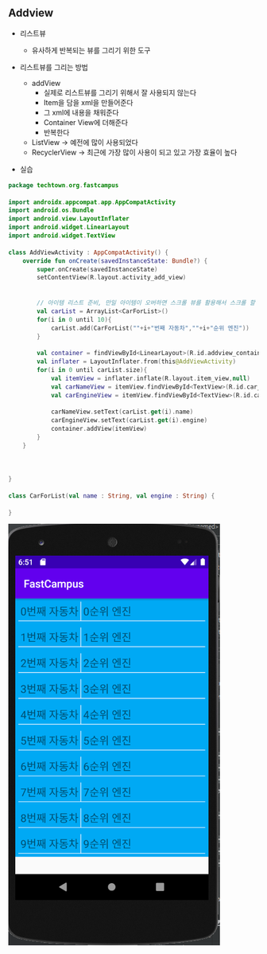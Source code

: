## Addview
- 리스트뷰 
	- 유사하게 반복되는 뷰를 그리기 위한 도구

- 리스트뷰를 그리는 방법
	- addView
		- 실제로 리스트뷰를 그리기 위해서 잘 사용되지 않는다
		- Item을 담을 xml을 만들어준다
		- 그 xml에 내용을 채워준다
		- Container View에 더해준다
		- 반복한다
	- ListView -> 예전에 많이 사용되었다
	- RecyclerView -> 최근에 가장 많이 사용이 되고 있고 가장 효율이 높다

- 실습
```Kotlin
package techtown.org.fastcampus

import androidx.appcompat.app.AppCompatActivity
import android.os.Bundle
import android.view.LayoutInflater
import android.widget.LinearLayout
import android.widget.TextView

class AddViewActivity : AppCompatActivity() {
    override fun onCreate(savedInstanceState: Bundle?) {
        super.onCreate(savedInstanceState)
        setContentView(R.layout.activity_add_view)


        // 아이템 리스트 준비, 만일 아이템이 오버하면 스크롤 뷰를 활용해서 스크롤 할 수 있게끔 해야함
        val carList = ArrayList<CarForList>()
        for(i in 0 until 10){
            carList.add(CarForList(""+i+"번째 자동차",""+i+"순위 엔진"))
        }

        val container = findViewById<LinearLayout>(R.id.addview_container)
        val inflater = LayoutInflater.from(this@AddViewActivity)
        for(i in 0 until carList.size){
            val itemView = inflater.inflate(R.layout.item_view,null)
            val carNameView = itemView.findViewById<TextView>(R.id.car_name)
            val carEngineView = itemView.findViewById<TextView>(R.id.car_engine)

            carNameView.setText(carList.get(i).name)
            carEngineView.setText(carList.get(i).engine)
            container.addView(itemView)
        }
    }



}

class CarForList(val name : String, val engine : String) {

}
```

![one](/img/Android/android/Addview/one.png)
